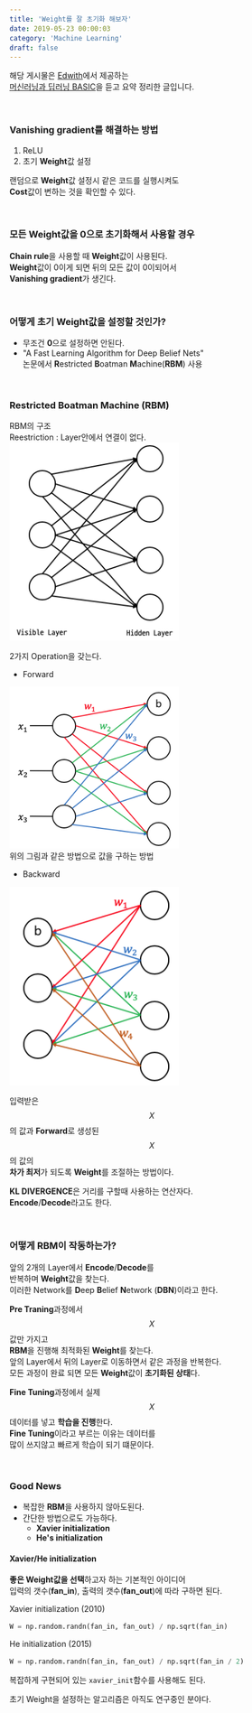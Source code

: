 ```yaml
---
title: 'Weight를 잘 초기화 해보자'
date: 2019-05-23 00:00:03
category: 'Machine Learning'
draft: false
---
```


해당 게시물은 [Edwith](https://www.edwith.org)에서 제공하는<br/>
[머신러닝과 딥러닝 BASIC](https://www.edwith.org/others26/joinLectures/9829)을 듣고 요약 정리한 글입니다.

<br/>

### Vanishing gradient를 해결하는 방법

1. ReLU
2. 초기 **Weight**값 설정

랜덤으로 **Weight**값 설정시 같은 코드를 실행시켜도<br/>
**Cost**값이 변하는 것을 확인할 수 있다.

<br/>

### 모든 **Weight**값을 0으로 초기화해서 사용할 경우

**Chain rule**을 사용할 때 **Weight**값이 사용된다.<br/>
**Weight**값이 0이게 되면 뒤의 모든 값이 0이되어서<br/>
**Vanishing gradient**가 생긴다.

<br/>

### 어떻게 초기 Weight값을 설정할 것인가?

- 무조건 **0**으로 설정하면 안된다.
- "A Fast Learning Algorithm for Deep Belief Nets"<br/>
  논문에서 **R**estricted **B**oatman **M**achine(**RBM**) 사용

<br/>

### Restricted Boatman Machine (RBM)

RBM의 구조<br/>
Reestriction : Layer안에서 연결이 없다.<br/>
<img src="/assets/2019-05-24/2.png" width="300" height="auto" alt="아직 안만듬">

2가지 Operation을 갖는다.<br/>

- Forward

<img src="/assets/2019-05-24/3.png" width="300" height="auto" alt="아직 안만듬"><br/>
위의 그림과 같은 방법으로 값을 구하는 방법

- Backward

<img src="/assets/2019-05-24/4.png" width="300" height="auto" alt="아직 안만듬"><br/>

입력받은 $$X$$의 값과 **Forward**로 생성된 $$X$$의 값의<br/>
**차가 최저**가 되도록 **Weight**를 조절하는 방법이다.

**KL DIVERGENCE**은 거리를 구할때 사용하는 연산자다.<br/>
**Encode**/**Decode**라고도 한다.

<br/>

### 어떻게 RBM이 작동하는가?

앞의 2개의 Layer에서 **Encode**/**Decode**를<br/>
반복하며 **Weight**값을 찾는다.<br/>
이러한 Network를 **D**eep **B**elief **N**etwork (**DBN**)이라고 한다.

**Pre Traning**과정에서 $$X$$값만 가지고<br/>
**RBM**을 진행해 최적화된 **Weight**를 찾는다.<br/>
앞의 Layer에서 뒤의 Layer로 이동하면서 같은 과정을 반복한다.<br/>
모든 과정이 완료 되면 모든 **Weight**값이 **초기화된 상태**다.

**Fine Tuning**과정에서 실제 $$X$$데이터를 넣고 **학습을 진행**한다.<br/>
**Fine Tuning**이라고 부르는 이유는 데이터를<br/>
많이 쓰지않고 빠르게 학습이 되기 떄문이다.

<br/>

### Good News

- 복잡한 **RBM**을 사용하지 않아도된다.
- 간단한 방법으로도 가능하다.
  - **Xavier initialization**
  - **He's initialization**

#### Xavier/He initialization

**좋은 Weight값을 선택**하고자 하는 기본적인 아이디어<br/>
입력의 갯수(**fan_in**), 출력의 갯수(**fan_out**)에 따라 구하면 된다.<br/>

Xavier initialization (2010)

```python
W = np.random.randn(fan_in, fan_out) / np.sqrt(fan_in)
```

He initialization (2015)

```python
W = np.random.randn(fan_in, fan_out) / np.sqrt(fan_in / 2)
```

복잡하게 구현되어 있는 `xavier_init`함수를 사용해도 된다.<br/>

초기 Weight을 설정하는 알고리즘은 아직도 연구중인 분야다.
